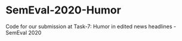 # SemEval-2020-Humor
Code for our submission at Task-7: Humor in edited news headlines - SemEval 2020
